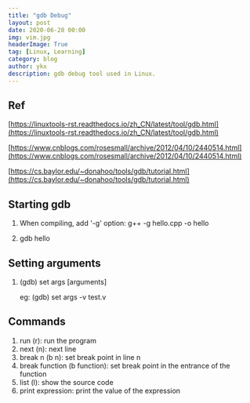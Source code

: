 ```yaml
---
title: "gdb Debug"
layout: post
date: 2020-06-28 00:00
img: vim.jpg
headerImage: True
tag: [Linux, Learning]
category: blog
author: ykx
description: gdb debug tool used in Linux.
---
```


## Ref

[https://linuxtools-rst.readthedocs.io/zh_CN/latest/tool/gdb.html](https://linuxtools-rst.readthedocs.io/zh_CN/latest/tool/gdb.html)

[https://www.cnblogs.com/rosesmall/archive/2012/04/10/2440514.html](https://www.cnblogs.com/rosesmall/archive/2012/04/10/2440514.html)

[https://cs.baylor.edu/~donahoo/tools/gdb/tutorial.html](https://cs.baylor.edu/~donahoo/tools/gdb/tutorial.html)

## Starting gdb

1. When compiling, add '-g' option: g++ -g hello.cpp -o hello

2. gdb hello

## Setting arguments

1. (gdb) set args [arguments]

   eg: (gdb) set args -v test.v

## Commands

1. run (r): run the program
2. next (n): next line
3. break n (b n): set break point in line n
4. break function (b function): set break point in the entrance of the function
5. list (l): show the source code
6. print expression: print the value of the expression